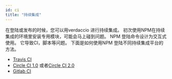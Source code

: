 ```yaml
---
id: ci
title: "持续集成"
---
```


在登陆或发布的时候，您可以用verdaccio 进行持续集成。 初次使用NPM在持续集成的环境里安装专用模块，可能会马上碰到问题。 NPM 登陆命令设计为交互式使用。 它导致CI，脚本等问题。 下面是如何使用NPM 登陆不同持续集成平台的方法。

- [Travis CI](https://remysharp.com/2015/10/26/using-travis-with-private-npm-deps)
- [Circle CI 1.0](https://circleci.com/docs/1.0/npm-login/) 或者[Circle CI 2.0](https://circleci.com/docs/2.0/deployment-integrations/#npm)
- [Gitlab CI](https://www.exclamationlabs.com/blog/continuous-deployment-to-npm-using-gitlab-ci/)